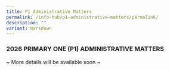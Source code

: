 ```yaml
---
title: P1 Administrative Matters
permalink: /info-hub/p1-administrative-matters/permalink/
description: ""
variant: markdown
---
```

### **2026 PRIMARY ONE (P1) ADMINISTRATIVE MATTERS**

~ More details will be available soon ~